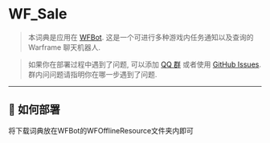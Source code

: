 # WF_Sale
> 本词典是应用在 [WFBot](https://github.com/TRKS-Team/WFBot). 这是一个可进行多种游戏内任务通知以及查询的 Warframe 聊天机器人.

> 如果你在部署过程中遇到了问题, 可以添加 [QQ 群](http://shang.qq.com/wpa/qunwpa?idkey=1a6da96f714791f3289ee2cafb98847efefd5c5d28e913b6bdf71b8d07e35c53) 或者使用 [GitHub Issues](https://github.com/Wapriaily/WFBot-Sale/issues). 群内问问题请指明你在哪一步遇到了问题.

---

## 🚧 如何部署

将下载词典放在WFBot的WFOfflineResource文件夹内即可
